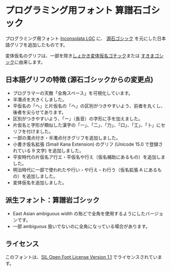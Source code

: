 プログラミング用フォント 算譜石ゴシック
=======================================

プログラミング用フォント [Inconsolata LGC](https://github.com/MihailJP/Inconsolata-LGC) に、
[源石ゴシック](https://github.com/ButTaiwan/genseki-font) を元にした日本語グリフを追加したものです。

変体仮名のグリフは、一部を除き[しょかき変体仮名ゴチック](https://booth.pm/ja/items/5633978)または
[すきまゴシック](https://booth.pm/ja/items/2117070)に由来します。

日本語グリフの特徴 (源石ゴシックからの変更点)
---------------------------------------------
- プログラマーの天敵「全角スペース」を可視化しています。
- 半濁点を大きくしました。
- 平仮名の「へ」と片仮名の「ヘ」の区別がつきやすいよう、前者を丸くし、後者を尖らせてあります。
- 区別がつきやすいよう、「ー」（長音）の字形に手を加えました。
- 片仮名と字形が類似した漢字の「一」、「二」、「力」、「口」、「工」、「卜」にセリフを付けました。
- 一部の濁点付き・半濁点付きグリフを追加しました。
- 小書き仮名拡張 (Small Kana Extension) のグリフ (Unicode 15.0 で登録されている 9 文字) を追加しました。
- 平安時代の片仮名ア行エ・平仮名や行え（仮名補助にあるもの）を追加しました。
- 明治時代に一部で使われたや行い・や行え・わ行う（仮名拡張 A にあるもの）を追加しました。
- 変体仮名を追加しました。

派生フォント：算譜岩ゴシック
----------------------------
- East Asian ambiguous width の殆どで全角を使用するようにしたバージョンです。
- 一部 ambiguous 扱いでないのに全角になっている場合があります。

ライセンス
----------
このフォントは、[SIL Open Font License Version 1.1](LICENSE) でライセンスされています。
